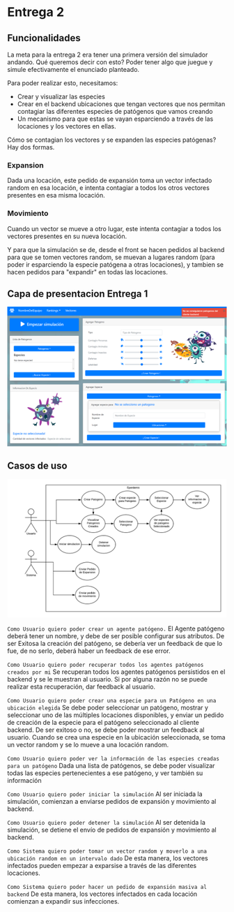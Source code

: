 # Entrega 2

## Funcionalidades

La meta para la entrega 2 era tener una primera versión del simulador andando. Qué queremos decir con esto? Poder tener algo que juegue y
simule efectivamente el enunciado planteado.

Para poder realizar esto, necesitamos:

- Crear y visualizar las especies
- Crear en el backend ubicaciones que tengan vectores que nos permitan contagiar las diferentes especies de patógenos que vamos creando 
- Un mecanismo para que estas se vayan esparciendo a través de las locaciones y los vectores en ellas.

Cómo se contagian los vectores y se expanden las especies patógenas? Hay dos formas. 

### Expansion
Dada una locación, este pedido de expansión toma un vector infectado random en esa locación, e intenta contagiar a todos los otros vectores presentes en  esa misma locación.

### Movimiento
Cuando un vector se mueve a otro lugar, este intenta contagiar a todos los vectores presentes en su nueva locación.

Y para que la simulación se de, desde el front se hacen pedidos al backend para que se tomen vectores random, se muevan a lugares random (para poder ir esparciendo la especie patógena a otras locaciones), y tambien se hacen pedidos para "expandir" en todas las locaciones.


## Capa de presentacion Entrega 1

<p align="center">
  <img src="entrega2front.png" />
</p>

## Casos de uso

<p align="center">
  <img src="casos de uso entrega 2.png" />
</p>

`Como Usuario quiero poder crear un agente patógeno.`
El Agente patógeno deberá tener un nombre, y debe de ser posible configurar sus atributos.
De ser Exitosa la creación del patógeno, se debería ver un feedback de que lo fue, de no serlo, deberá haber un feedback de ese error.

`Como Usuario quiero poder recuperar todos los agentes patógenos creados por mi`
Se recuperan todos los agentes patógenos persistidos en el backend y se le muestran al usuario. Si por alguna razón no se puede realizar esta recuperación, dar feedback al usuario.

`Como Usuario quiero poder crear una especie para un Patógeno en una ubicación elegida`
Se debe poder seleccionar un patógeno, mostrar y seleccionar uno de las múltiples locaciones disponibles, y enviar un pedido de creación de la especie para el patógeno seleccionado al cliente backend.
De ser exitoso o no, se debe poder mostrar un feedback al usuario.
Cuando se crea una especie en la ubicación seleccionada, se toma un vector random y se lo mueve a una locación random.

`Como Usuario quiero poder ver la información de las especies creadas para un patógeno`
Dada una lista de patógenos, se debe poder visualizar todas las especies pertenecientes a ese patógeno, y ver también su información

`Como Usuario quiero poder iniciar la simulación`
Al ser iniciada la simulación, comienzan a enviarse pedidos de expansión y movimiento al backend.

`Como Usuario quiero poder detener la simulación`
Al ser detenida la simulación, se detiene el envío de pedidos de expansión y movimiento al backend.

`Como Sistema quiero poder tomar un vector random y moverlo a una ubicación random en un intervalo dado`
De esta manera, los vectores infectados pueden empezar a exparsise a través de las diferentes locaciones.

`Como Sistema quiero poder hacer un pedido de expansión masiva al backend`
De esta manera, los vectores infectados en cada locación comienzan a expandir sus infecciones.
